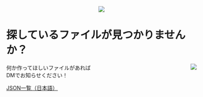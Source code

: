 <body>
  <div align="center">
    <img src="https://c.tenor.com/tEbjIWKMCYoAAAAC/tenor.gif">
  </div>
  <h1>探しているファイルが見つかりませんか？</h1>
  <a href="https://discord.com/users/571723571983024140">
    <img src="https://lanyard.kyrie25.me/api/571723571983024140?waveColor=8B8BFA&waveSpotifyColor=B48EF7&gradient=7E37F9-B48EF7-E568C4&imgStyle=square" align="right"/>
  </a>
  <p>何か作ってほしいファイルがあれば</br>DMでお知らせください！</p>
  <a href="https://github.com/Minato0211/minato-jsons/blob/main/JSON-LIST-JP.md">JSON一覧（日本語）</a></br>
</body>

